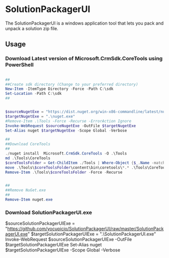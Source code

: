 # SolutionPackagerUI
The SolutionPackagerUI is a windows application tool that lets you pack and unpack a solution zip file.

## Usage

### Download Latest version of Microsoft.CrmSdk.CoreTools using PowerShell

```powershell

##
##Create sdk directory (Change to your preferred directory)
New-Item -ItemType Directory -Force -Path C:\sdk
Set-Location -Path C:\sdk
##


$sourceNugetExe = "https://dist.nuget.org/win-x86-commandline/latest/nuget.exe"
$targetNugetExe = ".\nuget.exe"
#Remove-Item .\Tools -Force -Recurse -ErrorAction Ignore
Invoke-WebRequest $sourceNugetExe -OutFile $targetNugetExe
Set-Alias nuget $targetNugetExe -Scope Global -Verbose

##
##Download CoreTools
##
./nuget install  Microsoft.CrmSdk.CoreTools -O .\Tools
md .\Tools\CoreTools
$coreToolsFolder = Get-ChildItem ./Tools | Where-Object {$_.Name -match 'Microsoft.CrmSdk.CoreTools.'}
move .\Tools\$coreToolsFolder\content\bin\coretools\*.* .\Tools\CoreTools
Remove-Item .\Tools\$coreToolsFolder -Force -Recurse


##
##Remove NuGet.exe
##
Remove-Item nuget.exe
```

### Download SolutionPackagerUI.exe
$sourceSolutionPackagerUIExe = "https://github.com/yocupicio/SolutionPackagerUI/raw/master/SolutionPackagerUI.exe"
$targetSolutionPackagerUIExe = ".\SolutionPackagerUI.exe"
Invoke-WebRequest $sourceSolutionPackagerUIExe -OutFile $targetSolutionPackagerUIExe
Set-Alias nuget $targetSolutionPackagerUIExe -Scope Global -Verbose

